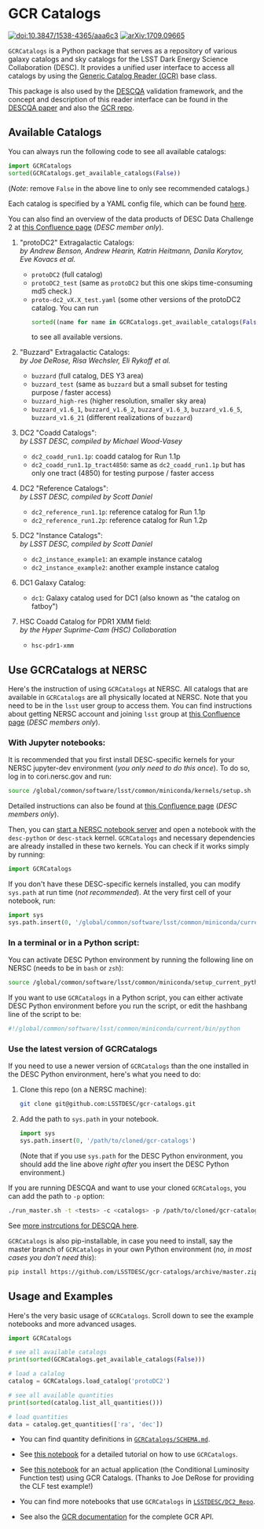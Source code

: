 # GCR Catalogs

[![doi:10.3847/1538-4365/aaa6c3](https://img.shields.io/badge/Paper%20DOI-10.3847%2F1538--4365%2Faaa6c3-brightgreen.svg)](https://doi.org/10.3847/1538-4365/aaa6c3)
[![arXiv:1709.09665](https://img.shields.io/badge/astro--ph.IM-arXiv%3A1709.09665-B31B1B.svg)](https://arxiv.org/abs/1709.09665)

`GCRCatalogs` is a Python package that serves as a repository of various
galaxy catalogs and sky catalogs for the LSST Dark Energy Science Collaboration (DESC).
It provides a unified user interface to access all catalogs by using
the [Generic Catalog Reader (GCR)](https://github.com/yymao/generic-catalog-reader) base class.

This package is also used by the [DESCQA](https://github.com/LSSTDESC/descqa)
validation framework, and the concept and description of this reader interface
can be found in the [DESCQA paper](https://doi.org/10.3847/1538-4365/aaa6c3)
and also the [GCR repo](https://github.com/yymao/generic-catalog-reader).


## Available Catalogs

You can always run the following code to see all available catalogs:
```python
import GCRCatalogs
sorted(GCRCatalogs.get_available_catalogs(False))
```
(*Note*: remove `False` in the above line to only see recommended catalogs.)

Each catalog is specified by a YAML config file,
which can be found [here](GCRCatalogs/catalog_configs).

You can also find an overview of the data products of DESC Data Challenge 2
at [this Confluence page](https://confluence.slac.stanford.edu/x/oJgHDg)
(*DESC member only*).

1. "protoDC2" Extragalactic Catalogs: \
   *by Andrew Benson, Andrew Hearin, Katrin Heitmann, Danila Korytov, Eve Kovacs et al.*
   - `protoDC2` (full catalog)
   - `protoDC2_test` (same as `protoDC2` but this one skips time-consuming md5 check.)
   - `proto-dc2_vX.X_test.yaml` (some other versions of the protoDC2 catalog. You can run
     ```python
     sorted((name for name in GCRCatalogs.get_available_catalogs(False) if name.startswith('proto')))
     ```
     to see all available versions.

2. "Buzzard" Extragalactic Catalogs: \
   *by Joe DeRose, Risa Wechsler, Eli Rykoff et al.*
   - `buzzard` (full catalog, DES Y3 area)
   - `buzzard_test` (same as `buzzard` but a small subset for testing purpose / faster access)
   - `buzzard_high-res` (higher resolution, smaller sky area)
   - `buzzard_v1.6_1`, `buzzard_v1.6_2`, `buzzard_v1.6_3`, `buzzard_v1.6_5`, `buzzard_v1.6_21` (different realizations of `buzzard`)

3. DC2 "Coadd Catalogs": \
   *by LSST DESC, compiled by Michael Wood-Vasey*
   - `dc2_coadd_run1.1p`: coadd catalog for Run 1.1p
   - `dc2_coadd_run1.1p_tract4850`: same as `dc2_coadd_run1.1p` but has only one tract (4850) for testing purpose / faster access

4. DC2 "Reference Catalogs": \
   *by LSST DESC, compiled by Scott Daniel*
   - `dc2_reference_run1.1p`: reference catalog for Run 1.1p
   - `dc2_reference_run1.2p`: reference catalog for Run 1.2p

5. DC2 "Instance Catalogs": \
   *by LSST DESC, compiled by Scott Daniel*
   - `dc2_instance_example1`: an example instance catalog
   - `dc2_instance_example2`: another example instance catalog

6. DC1 Galaxy Catalog:
   - `dc1`: Galaxy catalog used for DC1 (also known as "the catalog on fatboy")

7. HSC Coadd Catalog for PDR1 XMM field: \
   *by the Hyper Suprime-Cam (HSC) Collaboration*
   - `hsc-pdr1-xmm`


## Use GCRCatalogs at NERSC

Here's the instruction of using `GCRCatalogs` at NERSC.
All catalogs that are available in `GCRCatalogs` are all physically located at NERSC.
Note that you need to be in the `lsst` user group to access them.
You can find instructions about getting NERSC account and joining `lsst` group
at [this Confluence page](https://confluence.slac.stanford.edu/x/mgRTD)
(*DESC members only*).

### With Jupyter notebooks:

It is recommended that you first install DESC-specific kernels for your
NERSC jupyter-dev environment (*you only need to do this once*).
To do so, log in to cori.nersc.gov and run:
```bash
source /global/common/software/lsst/common/miniconda/kernels/setup.sh
```
Detailed instructions can also be found at [this Confluence page](https://confluence.slac.stanford.edu/x/1_ubDQ)
(*DESC members only*).

Then, you can [start a NERSC notebook server](https://jupyter-dev.nersc.gov)
and open a notebook with the `desc-python` or `desc-stack` kernel.
`GCRCatalogs` and necessary dependencies are already installed in these two kernels.
You can check if it works simply by running:

```python
import GCRCatalogs
```

If you don't have these DESC-specific kernels installed, you can modify
`sys.path` at run time (*not recommended*).
At the very first cell of your notebook, run:

```python
import sys
sys.path.insert(0, '/global/common/software/lsst/common/miniconda/current/lib/python3.6/site-packages')
```

### In a terminal or in a Python script:

You can activate DESC Python environment by running the following line on NERSC
(needs to be in `bash` or `zsh`):

```bash
source /global/common/software/lsst/common/miniconda/setup_current_python.sh
```

If you want to use `GCRCatalogs` in a Python script, you can either activate DESC
Python environment before you run the script, or edit the hashbang line of the script to be:

```bash
#!/global/common/software/lsst/common/miniconda/current/bin/python
```

### Use the latest version of GCRCatalogs

If you need to use a newer version of `GCRCatalogs` than the one installed in the DESC Python environment,
here's what you need to do:

1. Clone this repo (on a NERSC machine):
   ```bash
   git clone git@github.com:LSSTDESC/gcr-catalogs.git
   ```
2. Add the path to `sys.path` in your notebook.
   ```python
   import sys
   sys.path.insert(0, '/path/to/cloned/gcr-catalogs')
   ```
   (Note that if you use `sys.path` for the DESC Python environment, you should add the line above *right after* you insert the DESC Python environment.)

If you are running DESCQA and want to use your cloned `GCRCatalogs`, you can add the path to `-p` option:
```bash
./run_master.sh -t <tests> -c <catalogs> -p /path/to/cloned/gcr-catalogs
```
See [more instrcutions for DESCQA here](https://github.com/LSSTDESC/descqa/blob/master/CONTRIBUTING.md#master-script-options).

`GCRCatalogs` is also pip-installable, in case you need to install,
say the master branch of `GCRCatalogs` in your own Python environment
(*no, in most cases you don't need this*):
```bash
pip install https://github.com/LSSTDESC/gcr-catalogs/archive/master.zip
```

## Usage and Examples

Here's the very basic usage of `GCRCatalogs`.
Scroll down to see the example notebooks and more advanced usages.

```python
import GCRCatalogs

# see all available catalogs
print(sorted(GCRCatalogs.get_available_catalogs(False)))

# load a calalog
catalog = GCRCatalogs.load_catalog('protoDC2')

# see all available quantities
print(sorted(catalog.list_all_quantities()))

# load quantities
data = catalog.get_quantities(['ra', 'dec'])
```

- You can find quantity definitions in [`GCRCatalogs/SCHEMA.md`](https://github.com/LSSTDESC/gcr-catalogs/blob/master/GCRCatalogs/SCHEMA.md).

- See [this notebook](examples/GCRCatalogs%20Demo.ipynb) for a detailed tutorial on how to use `GCRCatalogs`.

- See [this notebook](examples/CLF%20Test.ipynb) for an actual application (the Conditional Luminosity Function test) using GCR Catalogs. (Thanks to Joe DeRose for providing the CLF test example!)

- You can find more notebooks that use `GCRCatalogs` in [`LSSTDESC/DC2_Repo`](https://github.com/LSSTDESC/DC2_Repo/tree/master/Notebooks).

- See also the [GCR documentation](https://yymao.github.io/generic-catalog-reader/) for the complete GCR API.
